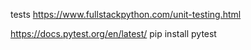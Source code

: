 tests https://www.fullstackpython.com/unit-testing.html

https://docs.pytest.org/en/latest/ pip install pytest
